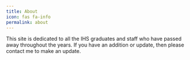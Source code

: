 ```yaml
---
title: About
icon: fas fa-info
permalink: about
---
```

This site is dedicated to all the IHS graduates and staff who have passed away throughout the years. If you have an addition or update, then please contact me to make an update.
